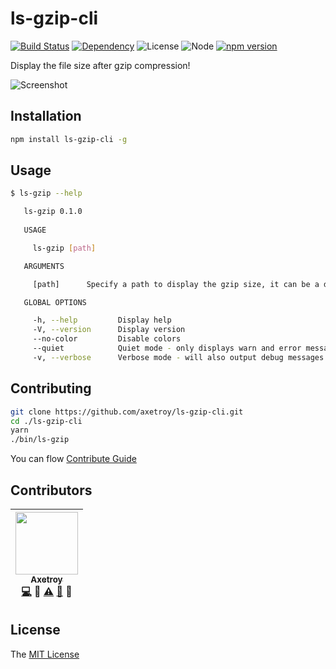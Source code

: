 # ls-gzip-cli 
[![Build Status](https://travis-ci.org/axetroy/ls-gzip-cli.svg?branch=master)](https://travis-ci.org/axetroy/ls-gzip-cli)
[![Dependency](https://david-dm.org/axetroy/ls-gzip-cli.svg)](https://david-dm.org/axetroy/ls-gzip-cli)
![License](https://img.shields.io/badge/license-MIT-green.svg)
![Node](https://img.shields.io/badge/node-%3E=6.0-blue.svg?style=flat-square)
[![npm version](https://badge.fury.io/js/ls-gzip-cli.svg)](https://badge.fury.io/js/ls-gzip-cli)

Display the file size after gzip compression!

![Screenshot](https://raw.githubusercontent.com/axetroy/ls-gzip-cli/master/screenshot.png)

## Installation
```bash
npm install ls-gzip-cli -g
```

## Usage

```bash
$ ls-gzip --help

   ls-gzip 0.1.0 
     
   USAGE

     ls-gzip [path]

   ARGUMENTS

     [path]      Specify a path to display the gzip size, it can be a dir or a file.      optional      default: "./" 

   GLOBAL OPTIONS

     -h, --help         Display help                                      
     -V, --version      Display version                                   
     --no-color         Disable colors                                    
     --quiet            Quiet mode - only displays warn and error messages
     -v, --verbose      Verbose mode - will also output debug messages    

```

## Contributing

```bash
git clone https://github.com/axetroy/ls-gzip-cli.git
cd ./ls-gzip-cli
yarn
./bin/ls-gzip
```

You can flow [Contribute Guide](https://github.com/axetroy/ls-gzip-cli/blob/master/contributing.md)

## Contributors

<!-- ALL-CONTRIBUTORS-LIST:START - Do not remove or modify this section -->
| [<img src="https://avatars1.githubusercontent.com/u/9758711?v=3" width="100px;"/><br /><sub>Axetroy</sub>](https://github.com/axetroy)<br />[💻](https://github.com/axetroy//commits?author=axetroy) 🔌 [⚠️](https://github.com/axetroy//commits?author=axetroy) [🐛](https://github.com/axetroy//issues?q=author%3Aaxetroy) 🎨 |
| :---: |
<!-- ALL-CONTRIBUTORS-LIST:END -->

## License

The [MIT License](https://github.com/axetroy/ls-gzip-cli/blob/master/LICENSE)
